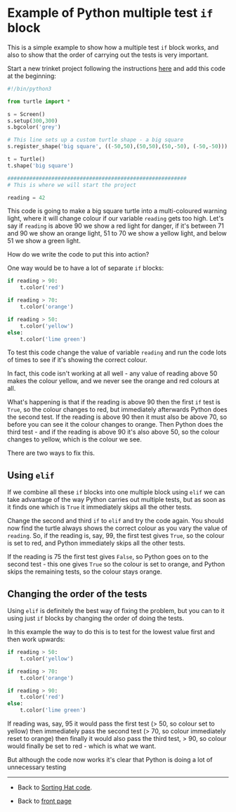 # Example of Python multiple test ```if``` block

This is a simple example to show how a multiple test ```if``` block works, and also to show that the order of carrying out the tests is very important.

Start a new trinket project following the instructions [here](../trinket_basics/using_trinket.md#starting-a-new-trinket-project) and add this code at the beginning:

``` python
#!/bin/python3

from turtle import *

s = Screen()
s.setup(300,300)
s.bgcolor('grey')

# This line sets up a custom turtle shape - a big square
s.register_shape('big square', ((-50,50),(50,50),(50,-50), (-50,-50)))

t = Turtle()
t.shape('big square')

#########################################################
# This is where we will start the project

reading = 42
```

This code is going to make a big square turtle into a multi-coloured warning light, where it will change colour if our variable ```reading``` gets too high. Let's say if ```reading``` is above 90 we show a red light for danger, if it's between 71 and 90 we show an orange light, 51 to 70 we show a yellow light, and below 51 we show a green light.

How do we write the code to put this into action?

One way would be to have a lot of separate ```if``` blocks:

``` python
if reading > 90:
    t.color('red')

if reading > 70:
    t.color('orange')

if reading > 50:
    t.color('yellow')
else:
    t.color('lime green')
```

To test this code change the value of variable ```reading``` and run the code lots of times to see if it's showing the correct colour.

In fact, this code isn't working at all well - any value of reading above 50 makes the colour yellow, and we never see the orange and red colours at all.

What's happening is that if the reading is above 90 then the first ```if``` test is ```True```, so the colour changes to red, but immediately afterwards Python does the second test. If the reading is above 90 then it must also be above 70, so before you can see it the colour changes to orange. Then Python does the third test - and if the reading is above 90 it's also above 50, so the colour changes to yellow, which is the colour we see.

There are two ways to fix this.

## Using ```elif```

If we combine all these ```if``` blocks into one multiple block using ```elif``` we can take advantage of the way Python carries out multiple tests, but as soon as it finds one which is ```True``` it immediately skips all the other tests.

Change the second and third ```if``` to ```elif``` and try the code again. You should now find the turtle always shows the correct colour as you vary the value of ```reading```. So, if the reading is, say, 99, the first test gives ```True```, so the colour is set to red, and Python immediately skips all the other tests.

If the reading is 75 the first test gives ```False```, so Python goes on to the second test - this one gives ```True``` so the colour is set to orange, and Python skips the remaining tests, so the colour stays orange.

## Changing the order of the tests

Using ```elif``` is definitely the best way of fixing the problem, but you can to it using just ```if``` blocks by changing the order of doing the tests.

In this example the way to do this is to test for the lowest value first and then work upwards:

``` python
if reading > 50:
    t.color('yellow')

if reading > 70:
    t.color('orange')

if reading > 90:
    t.color('red')
else:
    t.color('lime green')
```

If reading was, say, 95 it would pass the first test (> 50, so colour set to yellow) then immediately pass the second test (> 70, so colour immediately reset to orange) then finally it would also pass the third test, > 90, so colour would finally be set to red - which is what we want.

But although the code now works it's clear that Python is doing a lot of unnecessary testing 

-----

- Back to [Sorting Hat code](../step4/step4.md#sorting-hat).

- Back to [front page](../README.md)
